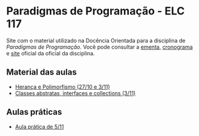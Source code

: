 # Paradigmas de Programação - ELC 117
Site com o material utilizado na Docência Orientada para a disciplina de *Paradigmas de Programação*. Você pode consultar a [ementa](http://www-usr.inf.ufsm.br/~andrea/elc117/plano-de-ensino-elc117.pdf), [cronograma](https://docs.google.com/spreadsheets/d/1P7HvfEcoUK5B5TVw5XvHlZMiahKPBuwqnhohgQ1xmJk/pubhtml) e [site](http://www-usr.inf.ufsm.br/~andrea/elc117-2015b) oficial da oficial da disciplina. 

## Material das aulas
 - [Herança e Polimorfismo (27/10 e 3/11)](00_slides-java-heranca-polimorfismo-2015b.pdf)
 - [Classes abstratas, interfaces e collections (3/11)](01_slides-java-abstract-2015b.pdf)

## Aulas práticas
 - [Aula prática de 5/11](pratica-05-11)
